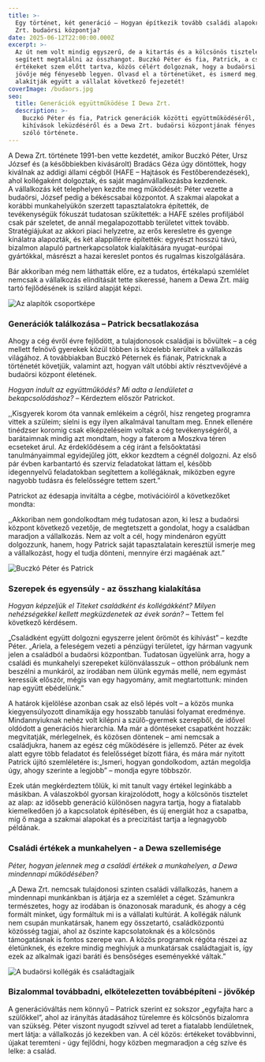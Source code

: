 ```yaml
---
title: >-
  Egy történet, két generáció – Hogyan építkezik tovább családi alapokra a Dewa
  Zrt. budaörsi központja?
date: 2025-06-12T22:00:00.000Z
excerpt: >-
  Az út nem volt mindig egyszerű, de a kitartás és a kölcsönös tisztelet
  segített megtalálni az összhangot. Buczkó Péter és fia, Patrick, a családi
  értékeket szem előtt tartva, közös célért dolgoznak, hogy a budaörsi központ
  jövője még fényesebb legyen. Olvasd el a történetüket, és ismerd meg, hogyan
  alakítják együtt a vállalat következő fejezetét!
coverImage: /budaors.jpg
seo:
  title: Generációk együttműködése I Dewa Zrt.
  description: >-
    Buczkó Péter és fia, Patrick generációk közötti együttműködéséről, a
    kihívások leküzdéséről és a Dewa Zrt. budaörsi központjának fényes jövőjéről
    szóló története.
---
```


A Dewa Zrt. története 1991-ben vette kezdetét, amikor Buczkó Péter, Ursz József és (a későbbiekben kivásárolt) Bradács Géza úgy döntöttek, hogy kiválnak az addigi állami cégből (HAFE – Hajtások és Festőberendezések), ahol kollégaként dolgoztak, és saját magánvállalkozásba kezdenek.\
A vállalkozás két telephelyen kezdte meg működését: Péter vezette a budaörsi, József pedig a békéscsabai központot. A szakmai alapokat a korábbi munkahelyükön szerzett tapasztalatokra építették, de tevékenységük fókuszát tudatosan szűkítették: a HAFE széles profiljából csak pár szeletet, de annál megalapozottabb területet vittek tovább. Stratégiájukat az akkori piaci helyzetre, az erős keresletre és gyenge kínálatra alapozták, és két alappillérre építették: egyrészt hosszú távú, bizalmon alapuló partnerkapcsolatok kialakítására nyugat-európai gyártókkal, másrészt a hazai kereslet pontos és rugalmas kiszolgálására.

Bár akkoriban még nem láthatták előre, ez a tudatos, értékalapú szemlélet nemcsak a vállalkozás elindítását tette sikeressé, hanem a Dewa Zrt. máig tartó fejlődésének is szilárd alapját képzi.

![](/alapitas.jpg "Az alapítók csoportképe")

### **Generációk találkozása – Patrick becsatlakozása**

Ahogy a cég évről évre fejlődött, a tulajdonosok családjai is bővültek – a cég mellett felnövő gyerekek közül többen is közelebb kerültek a vállalkozás világához. A továbbiakban Buczkó Péternek és fiának, Patricknak a történetét követjük, valamint azt, hogyan vált utóbbi aktív résztvevőjévé a budaörsi központ életének.

*Hogyan indult az együttműködés? Mi adta a lendületet a bekapcsolódáshoz?* – Kérdeztem először Patrickot.

,,Kisgyerek korom óta vannak emlékeim a cégről, hisz rengeteg programra vittek a szüleim; síelni is egy ilyen alkalmával tanultam meg. Ennek ellenére tinédzser koromig csak elképzeléseim voltak a cég tevékenységéről, a barátaimnak mindig azt mondtam, hogy a faterom a Moszkva téren ecseteket árul. Az érdeklődésem a cég iránt a felsőoktatási tanulmányaimmal egyidejűleg jött, ekkor kezdtem a cégnél dolgozni. Az első pár évben karbantartó és szerviz feladatokat láttam el, később idegennyelvű feladatokban segítettem a kollégáknak, miközben egyre nagyobb tudásra és felelősségre tettem szert.”

Patrickot az édesapja invitálta a cégbe, motivációiról a következőket mondta:

,,Akkoriban nem gondolkodtam még tudatosan azon, ki lesz a budaörsi központ következő vezetője, de megtetszett a gondolat, hogy a családban maradjon a vállalkozás. Nem az volt a cél, hogy mindenáron együtt dolgozzunk, hanem, hogy Patrick saját tapasztalatain keresztül ismerje meg a vállalkozást, hogy el tudja dönteni, mennyire érzi magáénak azt.”

![](/honlapra.jpg "Buczkó Péter és Patrick")

### **Szerepek és egyensúly - az összhang kialakítása**

*Hogyan képzeljük el Titeket családként és kollégákként? Milyen nehézségekkel kellett megküzdenetek az évek során?* – Tettem fel következő kérdésem.

„Családként együtt dolgozni egyszerre jelent örömöt és kihívást” – kezdte Péter. „Ariela, a feleségem vezeti a pénzügyi területet, így hárman vagyunk jelen a családból a budaörsi központban. Tudatosan ügyelünk arra, hogy a családi és munkahelyi szerepeket különválasszuk – otthon próbálunk nem beszélni a munkáról, az
irodában nem ülünk egymás mellé, nem egymást keressük először, mégis van egy hagyomány, amit megtartottunk: minden nap együtt ebédelünk.”

A határok kijelölése azonban csak az első lépés volt – a közös munka kiegyensúlyozott dinamikája egy hosszabb tanulási folyamat eredménye. Mindannyiuknak nehéz volt kilépni a szülő-gyermek szerepből, de idővel oldódott a generációs hierarchia. Ma már a döntéseket csapatként hozzák: megvitatják, mérlegelnek, és közösen döntenek – ami nemcsak a családjukra, hanem az egész cég működésére is jellemző. Péter az évek alatt egyre több feladatot és felelősséget bízott fiára, és mára már nyitott Patrick újító szemléletére is:„Ismeri, hogyan gondolkodom, aztán megoldja úgy, ahogy szerinte a legjobb” – mondja egyre
többször.

Ezek után megkérdeztem tőlük, ki mit tanult vagy értékel leginkább a másikban. A válaszokból gyorsan kirajzolódott, hogy a kölcsönös tisztelet az alap: az idősebb generáció különösen nagyra tartja, hogy a fiatalabb kiemelkedően jó a kapcsolatok építésében, és új energiát hoz a csapatba, míg ő maga a szakmai
alapokat és a precizitást tartja a legnagyobb példának.

### **Családi értékek a munkahelyen - a Dewa szellemisége**

*Péter, hogyan jelennek meg a családi értékek a munkahelyen, a Dewa mindennapi működésében?*

„A Dewa Zrt. nemcsak tulajdonosi szinten családi vállalkozás, hanem a mindennapi munkánkban is átjárja ez a szemlélet a céget. Számunkra természetes, hogy az irodában is önazonosak maradunk, és ahogy a cég formált minket, úgy formáltuk mi is a vállalati kultúrát. A kollégák nálunk nem csupán munkatársak, hanem egy összetartó, családközpontú közösség tagjai, ahol az őszinte kapcsolatoknak és a kölcsönös támogatásnak is fontos szerepe van. A közös programok régóta részei az életünknek, és ezekre mindig meghívjuk a munkatársak családtagjait is, így ezek az alkalmak igazi baráti és bensőséges eseményekké váltak.”

![](/csoportkep.jpeg "A budaörsi kollégák és családtagjaik")

### **Bizalommal továbbadni, elkötelezetten továbbépíteni - jövőkép**

A generációváltás nem könnyű – Patrick szerint ez sokszor „egyfajta harc a szülőkkel”, ahol az irányítás átadásához türelemre és kölcsönös bizalomra van szükség. Péter viszont nyugodt szívvel ad teret a fiatalabb lendületnek, mert látja: a vállalkozás jó kezekben van. A cél közös: értékeket továbbvinni, újakat teremteni - úgy fejlődni, hogy közben megmaradjon a cég szíve és lelke: a család.
